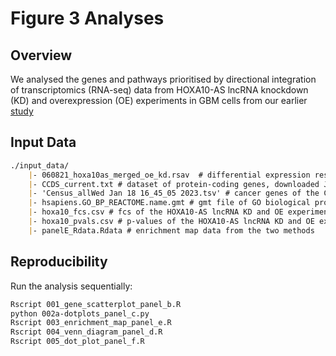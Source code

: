 # Figure 3 Analyses

## Overview

We analysed the genes and pathways prioritised by directional integration of transcriptomics (RNA-seq) data from HOXA10-AS lncRNA knockdown (KD) and overexpression (OE) experiments in GBM cells from our earlier [study](https://pubmed.ncbi.nlm.nih.gov/34686327/)

## Input Data

``` markdown
./input_data/
    |- 060821_hoxa10as_merged_oe_kd.rsav  # differential expression results
    |- CCDS_current.txt # dataset of protein-coding genes, downloaded January 16 2023
    |- 'Census_allWed Jan 18 16_45_05 2023.tsv' # cancer genes of the COSMIC Cancer Gene Census database, downloaded January 18 2023
    |- hsapiens.GO_BP_REACTOME.name.gmt # gmt file of GO biological processes and molecular pathways of Reactome, downloaded March 27 2023
    |- hoxa10_fcs.csv # fcs of the HOXA10-AS lncRNA KD and OE experiments
    |- hoxa10_pvals.csv # p-values of the HOXA10-AS lncRNA KD and OE experiments
    |- panelE_Rdata.Rdata # enrichment map data from the two methods
```

## Reproducibility

Run the analysis sequentially:

``` bash
Rscript 001_gene_scatterplot_panel_b.R
python 002a-dotplots_panel_c.py
Rscript 003_enrichment_map_panel_e.R
Rscript 004_venn_diagram_panel_d.R
Rscript 005_dot_plot_panel_f.R
```
